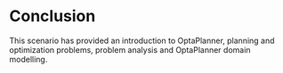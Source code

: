# Conclusion

This scenario has provided an introduction to OptaPlanner, planning and optimization problems, problem analysis and OptaPlanner domain modelling.

